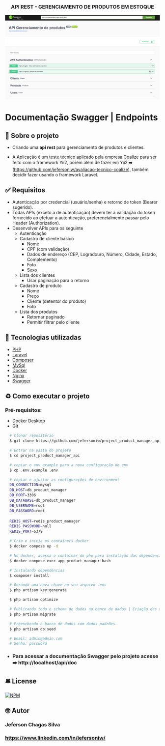 <h3 align="center">
  <p> API REST - GERENCIAMENTO DE PRODUTOS EM ESTOQUE </p>
</h3>
<img src="./public/swagger_doc.png" />
<h1>
  <p> Documentação Swagger | Endpoints </p>
</h1>

## 📖 Sobre o projeto

-   Criando uma **api rest** para gerenciamento de produtos e clientes.

-   A Aplicação é um teste técnico aplicado pela empresa Coalize para ser feito com o framework Yii2, porém além de fazer em Yii2 ➡️ (https://github.com/jefersoniw/avaliacao-tecnico-coalize), também decidir fazer usando o framework Laravel.

## ✅ Requisitos

-   Autenticação por credencial (usuário/senha) e retorno de token (Bearer sugerido).
-   Todas APIs (exceto a de autenticação) devem ter a validação do token fornecido ao efetuar
    a autenticação, preferencialmente passar pelo Header (Authorization).
-   Desenvolver APIs para os seguinte
    -   Autenticação
    -   Cadastro de cliente básico
        -   Nome
        -   CPF (com validação)
        -   Dados de endereço (CEP, Logradouro, Número, Cidade, Estado,
            Complemento)
        -   Foto
        -   Sexo
    -   Lista dos clientes
        -   Usar paginação para o retorno
    -   Cadastro de produto
        -   Nome
        -   Preço
        -   Cliente (detentor do produto)
        -   Foto
    -   Lista dos produtos
        -   Retornar paginado
        -   Permitir filtrar pelo cliente

## 🔨 Tecnologias utilizadas

-   [PHP](https://www.php.net/)
-   [Laravel](https://laravel.com/)
-   [Composer](https://getcomposer.org/)
-   [MySql](https://dev.mysql.com/doc/)
-   [Docker](https://www.docker.com/)
-   [Nginx](https://nginx.org/en/)
-   [Swagger](https://swagger.io/docs/)

## ♻️ Como executar o projeto

### Pré-requisitos:

-   Docker Desktop
-   Git

```bash
  # Clonar repositório
  $ git clone https://github.com/jefersoniw/project_product_manager_api.git
```

```bash
  # Entrar na pasta do projeto
  $ cd project_product_manager_api
```

```bash
  # copiar o env example para a nova configuração do env
  $ cp .env.example .env
```

```bash
  # copiar e ajustar as configurações de environment
  DB_CONNECTION=mysql
  DB_HOST=db_product_manager
  DB_PORT=3306
  DB_DATABASE=db_product_manager
  DB_USERNAME=root
  DB_PASSWORD=root

  REDIS_HOST=redis_product_manager
  REDIS_PASSWORD=null
  REDIS_PORT=6379
```

```bash
  # Cria e inicia os containers docker
  $ docker compose up -d
```

```bash
  # No docker, acessa o container do php para instalação das dependencias.
  $ docker compose exec app_product_manager bash
```

```bash
  # Instalando dependências
  $ composer install
```

```bash
  # Gerando uma nova chave no seu arquivo .env
  $ php artisan key:generate
```

```bash
  $ php artisan optimize
```

```bash
  # Publicando todo o schema de dados no banco de dados | Criação das tabelas no banco.
  $ php artisan migrate
```

```bash
  # Preenchendo o banco de dados com dados padrões.
  $ php artisan db:seed
```

```bash
  # Email: admin@admin.com
  # Senha: password
```

-   ### Para acessar a documentação Swagger pelo projeto acesse ➡️ http://localhost/api/doc

## 🛎️ License

[![NPM](https://img.shields.io/badge/license-MIT-green)](https://github.com/jefersoniw/atendimento_nodejs/blob/main/LICENSE)

## 🤓 Autor

### Jeferson Chagas Silva

### https://www.linkedin.com/in/jefersoniw/
